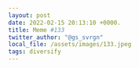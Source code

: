 ```yaml
---
layout: post
date: 2022-02-15 20:13:10 +0000.
title: Meme #133
twitter_author: "@gs_svrgn"
local_file: /assets/images/133.jpeg
tags: diversify
---
```

